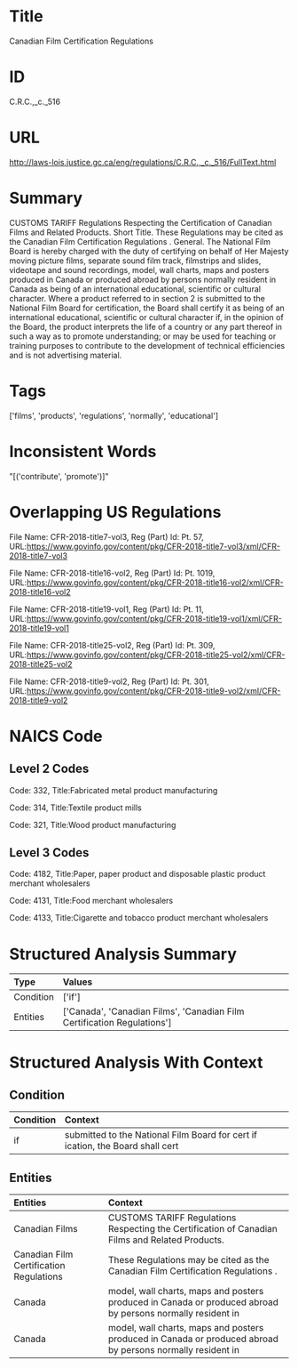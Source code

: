 # Title
Canadian Film Certification Regulations


# ID
C.R.C.,_c._516

# URL
http://laws-lois.justice.gc.ca/eng/regulations/C.R.C.,_c._516/FullText.html


# Summary
CUSTOMS TARIFF Regulations Respecting the Certification of Canadian Films and Related Products.
Short Title.
These Regulations may be cited as the  Canadian Film Certification Regulations .
General.
The National Film Board is hereby charged with the duty of certifying on behalf of Her Majesty moving picture films, separate sound film track, filmstrips and slides, videotape and sound recordings, model, wall charts, maps and posters produced in Canada or produced abroad by persons normally resident in Canada as being of an international educational, scientific or cultural character.
Where a product referred to in section 2 is submitted to the National Film Board for certification, the Board shall certify it as being of an international educational, scientific or cultural character if, in the opinion of the Board, the product interprets the life of a country or any part thereof in such a way as to promote understanding; or may be used for teaching or training purposes to contribute to the development of technical efficiencies and is not advertising material.


# Tags
['films', 'products', 'regulations', 'normally', 'educational']


# Inconsistent Words
"[('contribute', 'promote')]"


# Overlapping US Regulations
File Name: CFR-2018-title7-vol3, Reg (Part) Id: Pt. 57, URL:https://www.govinfo.gov/content/pkg/CFR-2018-title7-vol3/xml/CFR-2018-title7-vol3

File Name: CFR-2018-title16-vol2, Reg (Part) Id: Pt. 1019, URL:https://www.govinfo.gov/content/pkg/CFR-2018-title16-vol2/xml/CFR-2018-title16-vol2

File Name: CFR-2018-title19-vol1, Reg (Part) Id: Pt. 11, URL:https://www.govinfo.gov/content/pkg/CFR-2018-title19-vol1/xml/CFR-2018-title19-vol1

File Name: CFR-2018-title25-vol2, Reg (Part) Id: Pt. 309, URL:https://www.govinfo.gov/content/pkg/CFR-2018-title25-vol2/xml/CFR-2018-title25-vol2

File Name: CFR-2018-title9-vol2, Reg (Part) Id: Pt. 301, URL:https://www.govinfo.gov/content/pkg/CFR-2018-title9-vol2/xml/CFR-2018-title9-vol2




# NAICS Code
## Level 2 Codes
Code: 332, Title:Fabricated metal product manufacturing

Code: 314, Title:Textile product mills

Code: 321, Title:Wood product manufacturing




## Level 3 Codes
Code: 4182, Title:Paper, paper product and disposable plastic product merchant wholesalers

Code: 4131, Title:Food merchant wholesalers

Code: 4133, Title:Cigarette and tobacco product merchant wholesalers







# Structured Analysis Summary
| Type      | Values                                                                  |
|:----------|:------------------------------------------------------------------------|
| Condition | ['if']                                                                  |
| Entities  | ['Canada', 'Canadian Films', 'Canadian Film Certification Regulations'] |


# Structured Analysis With Context
 


## Condition
| Condition   | Context                                                                        |
|:------------|:-------------------------------------------------------------------------------|
| if          | submitted to the National Film Board for cert if ication, the Board shall cert |


## Entities
| Entities                                | Context                                                                                                     |
|:----------------------------------------|:------------------------------------------------------------------------------------------------------------|
| Canadian Films                          | CUSTOMS TARIFF Regulations Respecting the Certification of  Canadian Films  and Related Products.           |
| Canadian Film Certification Regulations | These Regulations may be cited as the   Canadian Film Certification Regulations  .                          |
| Canada                                  | model, wall charts, maps and posters produced in Canada  or produced abroad by persons normally resident in |
| Canada                                  | model, wall charts, maps and posters produced in Canada  or produced abroad by persons normally resident in |


